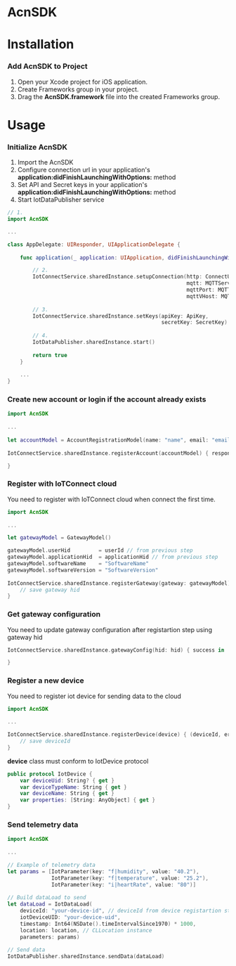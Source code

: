 # AcnSDK

# Installation

### Add AcnSDK to Project ###

1. Open your Xcode project for iOS application.
2. Create Frameworks group in your project.
3. Drag the **AcnSDK.framework** file into the created Frameworks group.

# Usage

### Initialize AcnSDK

1. Import the AcnSDK
2. Configure connection url in your application's **application:didFinishLaunchingWithOptions:** method
3. Set API and Secret keys in your application's **application:didFinishLaunchingWithOptions:** method
4. Start IotDataPublisher service

```swift
// 1.
import AcnSDK

...

class AppDelegate: UIResponder, UIApplicationDelegate {    
    
    func application(_ application: UIApplication, didFinishLaunchingWithOptions launchOptions: [UIApplicationLaunchOptionsKey: Any]?) -> Bool {

        // 2.
        IotConnectService.sharedInstance.setupConnection(http: ConnectUrl,
                                                         mqtt: MQTTServerHost,
                                                         mqttPort: MQTTServerPort,
                                                         mqttVHost: MQTTVHost)
        
        // 3.
        IotConnectService.sharedInstance.setKeys(apiKey: ApiKey,
                                                 secretKey: SecretKey)
        
        // 4.
        IotDataPublisher.sharedInstance.start()
        
        return true
    }
    
    ...
}
```

### Create new account or login if the account already exists ###

```swift
import AcnSDK
    
...
    
let accountModel = AccountRegistrationModel(name: "name", email: "email", password: "password", code: "app code")
        
IotConnectService.sharedInstance.registerAccount(accountModel) { response in

}

```

### Register with IoTConnect cloud ###

You need to register with IoTConnect cloud when connect the first time.

```swift
import AcnSDK
    
...

let gatewayModel = GatewayModel()

gatewayModel.userHid         = userId // from previous step
gatewayModel.applicationHid  = applicationHid // from previous step
gatewayModel.softwareName    = "SoftwareName"
gatewayModel.softwareVersion = "SoftwareVersion"
                
IotConnectService.sharedInstance.registerGateway(gateway: gatewayModel) { (hid, error) -> Void in
    // save gateway hid
}
```
### Get gateway configuration ###

You need to update gateway configuration after registartion step using gateway hid

```swift
IotConnectService.sharedInstance.gatewayConfig(hid: hid) { success in

}
```

### Register a new device ###

You need to register iot device for sending data to the cloud

```swift
import AcnSDK
    
...

IotConnectService.sharedInstance.registerDevice(device) { (deviceId, error) in
    // save deviceId
}
```

**device** class must conform to IotDevice protocol

```swift
public protocol IotDevice {
    var deviceUid: String? { get }
    var deviceTypeName: String { get }
    var deviceName: String { get }
    var properties: [String: AnyObject] { get }    
}
```

### Send telemetry data ###

```swift
import AcnSDK
    
...

// Example of telemetry data
let params = [IotParameter(key: "f|humidity", value: "40.2"),
              IotParameter(key: "f|temperature", value: "25.2"),
              IotParameter(key: "i|heartRate", value: "80")]
            
// Build dataLoad to send
let dataLoad = IotDataLoad(
    deviceId: "your-device-id", // deviceId from device registartion step
    iotDeviceUID: "your-device-uid",
    timestamp: Int64(NSDate().timeIntervalSince1970) * 1000,
    location: location, // CLLocation instance
    parameters: params)
            
// Send data
IotDataPublisher.sharedInstance.sendData(dataLoad)
```
